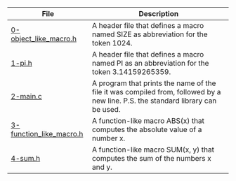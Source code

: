 |File|Description|
|-|-|
|[0-object_like_macro.h](0-object_like_macro.h)|A header file that defines a macro named SIZE as abbreviation for the token 1024.|
|[1-pi.h](1-pi.h)|A header file that defines a macro named PI as an abbreviation for the token 3.14159265359.|
|[2-main.c](2-main.c)|A program that prints the name of the file it was compiled from, followed by a new line. P.S. the standard library can be used.|
|[3-function_like_macro.h](3-function_like_macro.h)|A function-like macro ABS(x) that computes the absolute value of a number x.|
|[4-sum.h](4-sum.h)|A function-like macro SUM(x, y) that computes the sum of the numbers x and y.|

